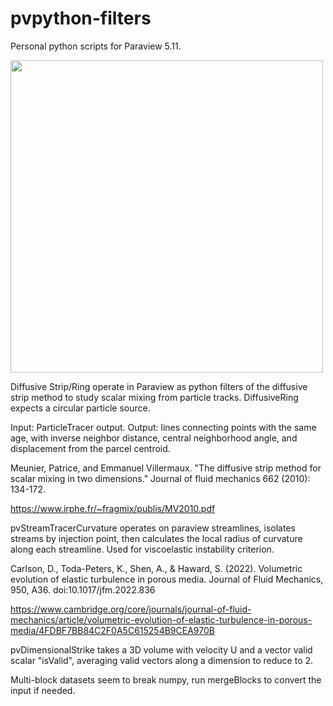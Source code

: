 # pvpython-filters
Personal python scripts for Paraview 5.11.


<img src="https://user-images.githubusercontent.com/41755304/151687179-ac5b0db5-89a9-4604-bc42-145774f5dfa5.png" width="500" height="500">


Diffusive Strip/Ring operate in Paraview as python filters of the diffusive strip method to study scalar mixing from particle tracks. DiffusiveRing expects a circular particle source.

Input: ParticleTracer output. Output: lines connecting points with the same age, with inverse neighbor distance, central neighborhood angle, and displacement from the parcel centroid. 

Meunier, Patrice, and Emmanuel Villermaux. "The diffusive strip method for scalar mixing in two dimensions." Journal of fluid mechanics 662 (2010): 134-172.

https://www.irphe.fr/~fragmix/publis/MV2010.pdf


pvStreamTracerCurvature operates on paraview streamlines, isolates streams by injection point, then calculates the local radius of curvature along each streamline. Used for viscoelastic instability criterion. 

Carlson, D., Toda-Peters, K., Shen, A., & Haward, S. (2022). Volumetric evolution of elastic turbulence in porous media. Journal of Fluid Mechanics, 950, A36. doi:10.1017/jfm.2022.836

https://www.cambridge.org/core/journals/journal-of-fluid-mechanics/article/volumetric-evolution-of-elastic-turbulence-in-porous-media/4FDBF7BB84C2F0A5C615254B9CEA970B

pvDimensionalStrike takes a 3D volume with velocity U and a vector valid scalar "isValid", averaging valid vectors along a dimension to reduce to 2.

Multi-block datasets seem to break numpy, run mergeBlocks to convert the input if needed. 

